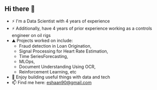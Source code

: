 ## Hi there 👋

- ⚡ I'm a Data Scientist with 4 years of experience
- ⚡ Additionally, have 4 years of prior experience working as a controls engineer on oil rigs
- ⛰ Projects worked on include:
	- Fraud detection in Loan Origination,
 	- Signal Processing for Heart Rate Estimation,
  - Time SeriesForecasting,
  - MLOps,
  - Document Understanding Using OCR,
  - Reinforcement Learning, etc
- 🌱 Enjoy building useful things with data and tech
- 📫 Find me here: eshaan90@gmail.com
  
<!--
**eshaan90/eshaan90** is a ✨ _special_ ✨ repository because its `README.md` (this file) appears on your GitHub profile.

Here are some ideas to get you started:

- 🔭 I’m currently working on ...
- 🌱 I’m currently learning ...
- 👯 I’m looking to collaborate on ...
- 🤔 I’m looking for help with ...
- 💬 Ask me about ...
- 📫 How to reach me: ...
- 😄 Pronouns: ...
- ⚡ Fun fact: ...
-->
